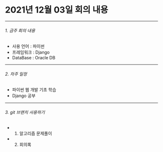 # 2021년 12월 03일 회의 내용
------
###### 1. 금주 회의 내용
  - 사용 언어 : 파이썬
  - 프레임워크 : Django
  - DataBase : Oracle DB

------
###### 2. 차주 일정
  - 파이썬 웹 개발 기초 학습
  - Django 공부


------
###### 3. git 브랜치 사용하기
 - 1. 알고리즘 문제풀이
 - 2. 회의록
